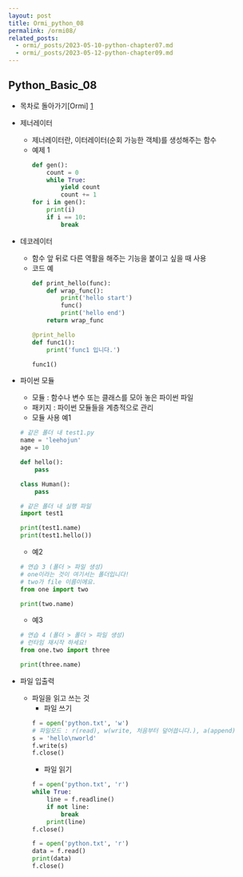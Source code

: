 ```yaml
---
layout: post
title: Ormi_python_08
permalink: /ormi08/
related_posts:
  - ormi/_posts/2023-05-10-python-chapter07.md
  - ormi/_posts/2023-05-12-python-chapter09.md
---
```


## Python_Basic_08

- 목차로 돌아가기[Ormi] [1]

[1]: https://aminsc.github.io/ormi/


* 제너레이터
    * 제너레이터란, 이터레이터(순회 가능한 객체)를 생성해주는 함수
    * 예제 1
        ```python
        def gen():
            count = 0
            while True:
                yield count
                count += 1
        for i in gen():
            print(i)
            if i == 10:
                break
        ```
* 데코레이터
    * 함수 앞 뒤로 다른 역활을 해주는 기능을 붙이고 싶을 때 사용
    * 코드 예
        ```python
        def print_hello(func):
            def wrap_func():
                print('hello start')
                func()
                print('hello end')
            return wrap_func

        @print_hello
        def func1():
            print('func1 입니다.')

        func1()
        ```

* 파이썬 모듈
    * 모듈 : 함수나 변수 또는 클래스를 모아 놓은 파이썬 파일
    * 패키지 : 파이썬 모듈들을 계층적으로 관리
    * 모듈 사용 예1
    ```python
    # 같은 폴더 내 test1.py
    name = 'leehojun'
    age = 10

    def hello():
        pass

    class Human():
        pass

    # 같은 폴더 내 실행 파일
    import test1

    print(test1.name)
    print(test1.hello())
    ```
    * 예2
    ```python
    # 연습 3 (폴더 > 파일 생성)
    # one이라는 것이 여기서는 폴더입니다!
    # two가 file 이름이에요.
    from one import two

    print(two.name)
    ```
    * 예3
    ```python
    # 연습 4 (폴더 > 폴더 > 파일 생성)
    # 런타임 재시작 하세요!
    from one.two import three

    print(three.name)
    ```

* 파일 입출력
    * 파일을 읽고 쓰는 것
        * 파일 쓰기
        ```python
        f = open('python.txt', 'w') 
        # 파일모드 : r(read), w(write, 처음부터 덮어씁니다.), a(append)
        s = 'hello\nworld'
        f.write(s)
        f.close()
        ```
        * 파일 읽기
        ```python
        f = open('python.txt', 'r')
        while True:
            line = f.readline()
            if not line:
                break
            print(line)
        f.close()
        ```
        ```python
        f = open('python.txt', 'r')
        data = f.read()
        print(data)
        f.close()
        ```